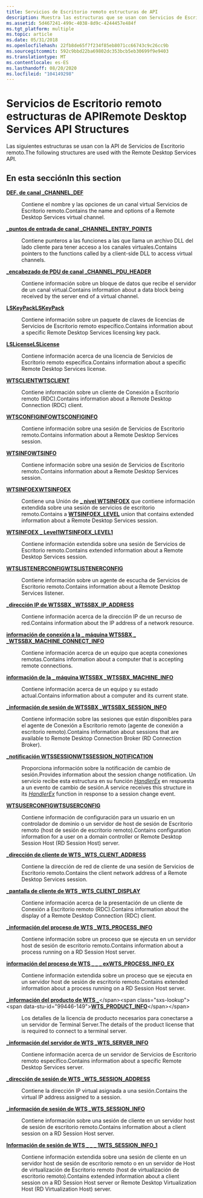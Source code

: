```yaml
---
title: Servicios de Escritorio remoto estructuras de API
description: Muestra las estructuras que se usan con Servicios de Escritorio remoto API.
ms.assetid: 5d467241-499c-4038-8d9c-4244457e484f
ms.tgt_platform: multiple
ms.topic: article
ms.date: 05/31/2018
ms.openlocfilehash: 22fb8de65f7f234f85eb8071cc66743c9c26cc9b
ms.sourcegitcommit: 592c9bbd22ba69802dc353bcb5eb30699f9e9403
ms.translationtype: MT
ms.contentlocale: es-ES
ms.lasthandoff: 08/20/2020
ms.locfileid: "104149298"
---
```

# <a name="remote-desktop-services-api-structures"></a><span data-ttu-id="99446-103">Servicios de Escritorio remoto estructuras de API</span><span class="sxs-lookup"><span data-stu-id="99446-103">Remote Desktop Services API Structures</span></span>

<span data-ttu-id="99446-104">Las siguientes estructuras se usan con la API de Servicios de Escritorio remoto.</span><span class="sxs-lookup"><span data-stu-id="99446-104">The following structures are used with the Remote Desktop Services API.</span></span>

## <a name="in-this-section"></a><span data-ttu-id="99446-105">En esta sección</span><span class="sxs-lookup"><span data-stu-id="99446-105">In this section</span></span>

<dl> <dt>

[<span data-ttu-id="99446-106">**DEF. de canal \_**</span><span class="sxs-lookup"><span data-stu-id="99446-106">**CHANNEL\_DEF**</span></span>](/windows/desktop/api/Pchannel/ns-pchannel-tagchannel_def)
</dt> <dd>

<span data-ttu-id="99446-107">Contiene el nombre y las opciones de un canal virtual Servicios de Escritorio remoto.</span><span class="sxs-lookup"><span data-stu-id="99446-107">Contains the name and options of a Remote Desktop Services virtual channel.</span></span>

</dd> <dt>

[<span data-ttu-id="99446-108">**\_puntos de entrada de canal \_**</span><span class="sxs-lookup"><span data-stu-id="99446-108">**CHANNEL\_ENTRY\_POINTS**</span></span>](/windows/win32/api/cchannel/ns-cchannel-channel_entry_points)
</dt> <dd>

<span data-ttu-id="99446-109">Contiene punteros a las funciones a las que llama un archivo DLL del lado cliente para tener acceso a los canales virtuales.</span><span class="sxs-lookup"><span data-stu-id="99446-109">Contains pointers to the functions called by a client-side DLL to access virtual channels.</span></span>

</dd> <dt>

[<span data-ttu-id="99446-110">**\_encabezado de PDU de canal \_**</span><span class="sxs-lookup"><span data-stu-id="99446-110">**CHANNEL\_PDU\_HEADER**</span></span>](/windows/win32/api/pchannel/ns-pchannel-channel_pdu_header)
</dt> <dd>

<span data-ttu-id="99446-111">Contiene información sobre un bloque de datos que recibe el servidor de un canal virtual.</span><span class="sxs-lookup"><span data-stu-id="99446-111">Contains information about a data block being received by the server end of a virtual channel.</span></span>

</dd> <dt>

[<span data-ttu-id="99446-112">**LSKeyPack**</span><span class="sxs-lookup"><span data-stu-id="99446-112">**LSKeyPack**</span></span>](lskeypack.md)
</dt> <dd>

<span data-ttu-id="99446-113">Contiene información sobre un paquete de claves de licencias de Servicios de Escritorio remoto específico.</span><span class="sxs-lookup"><span data-stu-id="99446-113">Contains information about a specific Remote Desktop Services licensing key pack.</span></span>

</dd> <dt>

[<span data-ttu-id="99446-114">**LSLicense**</span><span class="sxs-lookup"><span data-stu-id="99446-114">**LSLicense**</span></span>](lslicense.md)
</dt> <dd>

<span data-ttu-id="99446-115">Contiene información acerca de una licencia de Servicios de Escritorio remoto específica.</span><span class="sxs-lookup"><span data-stu-id="99446-115">Contains information about a specific Remote Desktop Services license.</span></span>

</dd> <dt>

[<span data-ttu-id="99446-116">**WTSCLIENT**</span><span class="sxs-lookup"><span data-stu-id="99446-116">**WTSCLIENT**</span></span>](/windows/desktop/api/Wtsapi32/ns-wtsapi32-wtsclienta)
</dt> <dd>

<span data-ttu-id="99446-117">Contiene información sobre un cliente de Conexión a Escritorio remoto (RDC).</span><span class="sxs-lookup"><span data-stu-id="99446-117">Contains information about a Remote Desktop Connection (RDC) client.</span></span>

</dd> <dt>

[<span data-ttu-id="99446-118">**WTSCONFIGINFO**</span><span class="sxs-lookup"><span data-stu-id="99446-118">**WTSCONFIGINFO**</span></span>](/windows/desktop/api/Wtsapi32/ns-wtsapi32-wtsconfiginfoa)
</dt> <dd>

<span data-ttu-id="99446-119">Contiene información sobre una sesión de Servicios de Escritorio remoto.</span><span class="sxs-lookup"><span data-stu-id="99446-119">Contains information about a Remote Desktop Services session.</span></span>

</dd> <dt>

[<span data-ttu-id="99446-120">**WTSINFO**</span><span class="sxs-lookup"><span data-stu-id="99446-120">**WTSINFO**</span></span>](/windows/desktop/api/Wtsapi32/ns-wtsapi32-wtsinfoa)
</dt> <dd>

<span data-ttu-id="99446-121">Contiene información sobre una sesión de Servicios de Escritorio remoto.</span><span class="sxs-lookup"><span data-stu-id="99446-121">Contains information about a Remote Desktop Services session.</span></span>

</dd> <dt>

[<span data-ttu-id="99446-122">**WTSINFOEX**</span><span class="sxs-lookup"><span data-stu-id="99446-122">**WTSINFOEX**</span></span>](/windows/desktop/api/Wtsapi32/ns-wtsapi32-wtsinfoexa)
</dt> <dd>

<span data-ttu-id="99446-123">Contiene una Unión de [**\_ nivel WTSINFOEX**](/windows/desktop/api/Wtsapi32/ns-wtsapi32-wtsinfoex_level_a) que contiene información extendida sobre una sesión de servicios de escritorio remoto.</span><span class="sxs-lookup"><span data-stu-id="99446-123">Contains a [**WTSINFOEX\_LEVEL**](/windows/desktop/api/Wtsapi32/ns-wtsapi32-wtsinfoex_level_a) union that contains extended information about a Remote Desktop Services session.</span></span>

</dd> <dt>

[<span data-ttu-id="99446-124">**WTSINFOEX \_ Level1**</span><span class="sxs-lookup"><span data-stu-id="99446-124">**WTSINFOEX\_LEVEL1**</span></span>](/windows/desktop/api/Wtsapi32/ns-wtsapi32-wtsinfoex_level1_a)
</dt> <dd>

<span data-ttu-id="99446-125">Contiene información extendida sobre una sesión de Servicios de Escritorio remoto.</span><span class="sxs-lookup"><span data-stu-id="99446-125">Contains extended information about a Remote Desktop Services session.</span></span>

</dd> <dt>

[<span data-ttu-id="99446-126">**WTSLISTENERCONFIG**</span><span class="sxs-lookup"><span data-stu-id="99446-126">**WTSLISTENERCONFIG**</span></span>](/windows/desktop/api/Wtsapi32/ns-wtsapi32-wtslistenerconfiga)
</dt> <dd>

<span data-ttu-id="99446-127">Contiene información sobre un agente de escucha de Servicios de Escritorio remoto.</span><span class="sxs-lookup"><span data-stu-id="99446-127">Contains information about a Remote Desktop Services listener.</span></span>

</dd> <dt>

[<span data-ttu-id="99446-128">**\_dirección IP de WTSSBX \_**</span><span class="sxs-lookup"><span data-stu-id="99446-128">**WTSSBX\_IP\_ADDRESS**</span></span>](/windows/win32/api/tssbx/ns-tssbx-wtssbx_ip_address)
</dt> <dd>

<span data-ttu-id="99446-129">Contiene información acerca de la dirección IP de un recurso de red.</span><span class="sxs-lookup"><span data-stu-id="99446-129">Contains information about the IP address of a network resource.</span></span>

</dd> <dt>

[<span data-ttu-id="99446-130">**información de conexión a la \_ máquina WTSSBX \_ \_**</span><span class="sxs-lookup"><span data-stu-id="99446-130">**WTSSBX\_MACHINE\_CONNECT\_INFO**</span></span>](/windows/win32/api/tssbx/ns-tssbx-wtssbx_machine_connect_info)
</dt> <dd>

<span data-ttu-id="99446-131">Contiene información acerca de un equipo que acepta conexiones remotas.</span><span class="sxs-lookup"><span data-stu-id="99446-131">Contains information about a computer that is accepting remote connections.</span></span>

</dd> <dt>

[<span data-ttu-id="99446-132">**información de la \_ máquina WTSSBX \_**</span><span class="sxs-lookup"><span data-stu-id="99446-132">**WTSSBX\_MACHINE\_INFO**</span></span>](/windows/win32/api/tssbx/ns-tssbx-wtssbx_machine_info)
</dt> <dd>

<span data-ttu-id="99446-133">Contiene información acerca de un equipo y su estado actual.</span><span class="sxs-lookup"><span data-stu-id="99446-133">Contains information about a computer and its current state.</span></span>

</dd> <dt>

[<span data-ttu-id="99446-134">**\_información de sesión de WTSSBX \_**</span><span class="sxs-lookup"><span data-stu-id="99446-134">**WTSSBX\_SESSION\_INFO**</span></span>](/windows/win32/api/tssbx/ns-tssbx-wtssbx_session_info)
</dt> <dd>

<span data-ttu-id="99446-135">Contiene información sobre las sesiones que están disponibles para el agente de Conexión a Escritorio remoto (agente de conexión a escritorio remoto).</span><span class="sxs-lookup"><span data-stu-id="99446-135">Contains information about sessions that are available to Remote Desktop Connection Broker (RD Connection Broker).</span></span>

</dd> <dt>

[<span data-ttu-id="99446-136">**\_notificación WTSSESSION**</span><span class="sxs-lookup"><span data-stu-id="99446-136">**WTSSESSION\_NOTIFICATION**</span></span>](/windows/win32/api/winuser/ns-winuser-wtssession_notification)
</dt> <dd>

<span data-ttu-id="99446-137">Proporciona información sobre la notificación de cambio de sesión.</span><span class="sxs-lookup"><span data-stu-id="99446-137">Provides information about the session change notification.</span></span> <span data-ttu-id="99446-138">Un servicio recibe esta estructura en su función [*HandlerEx*](/windows/desktop/api/winsvc/nc-winsvc-lphandler_function_ex) en respuesta a un evento de cambio de sesión.</span><span class="sxs-lookup"><span data-stu-id="99446-138">A service receives this structure in its [*HandlerEx*](/windows/desktop/api/winsvc/nc-winsvc-lphandler_function_ex) function in response to a session change event.</span></span>

</dd> <dt>

[<span data-ttu-id="99446-139">**WTSUSERCONFIG**</span><span class="sxs-lookup"><span data-stu-id="99446-139">**WTSUSERCONFIG**</span></span>](/windows/desktop/api/Wtsapi32/ns-wtsapi32-wtsuserconfiga)
</dt> <dd>

<span data-ttu-id="99446-140">Contiene información de configuración para un usuario en un controlador de dominio o un servidor de host de sesión de Escritorio remoto (host de sesión de escritorio remoto).</span><span class="sxs-lookup"><span data-stu-id="99446-140">Contains configuration information for a user on a domain controller or Remote Desktop Session Host (RD Session Host) server.</span></span>

</dd> <dt>

[<span data-ttu-id="99446-141">**\_dirección de cliente de WTS \_**</span><span class="sxs-lookup"><span data-stu-id="99446-141">**WTS\_CLIENT\_ADDRESS**</span></span>](/windows/desktop/api/Wtsapi32/ns-wtsapi32-wts_client_address)
</dt> <dd>

<span data-ttu-id="99446-142">Contiene la dirección de red de cliente de una sesión de Servicios de Escritorio remoto.</span><span class="sxs-lookup"><span data-stu-id="99446-142">Contains the client network address of a Remote Desktop Services session.</span></span>

</dd> <dt>

[<span data-ttu-id="99446-143">**\_pantalla de cliente de WTS \_**</span><span class="sxs-lookup"><span data-stu-id="99446-143">**WTS\_CLIENT\_DISPLAY**</span></span>](/windows/desktop/api/Wtsapi32/ns-wtsapi32-wts_client_display)
</dt> <dd>

<span data-ttu-id="99446-144">Contiene información acerca de la presentación de un cliente de Conexión a Escritorio remoto (RDC).</span><span class="sxs-lookup"><span data-stu-id="99446-144">Contains information about the display of a Remote Desktop Connection (RDC) client.</span></span>

</dd> <dt>

[<span data-ttu-id="99446-145">**\_información del proceso de WTS \_**</span><span class="sxs-lookup"><span data-stu-id="99446-145">**WTS\_PROCESS\_INFO**</span></span>](/windows/desktop/api/Wtsapi32/ns-wtsapi32-wts_process_infoa)
</dt> <dd>

<span data-ttu-id="99446-146">Contiene información sobre un proceso que se ejecuta en un servidor host de sesión de escritorio remoto.</span><span class="sxs-lookup"><span data-stu-id="99446-146">Contains information about a process running on a RD Session Host server.</span></span>

</dd> <dt>

[<span data-ttu-id="99446-147">**información del proceso de WTS \_ \_ \_ ex**</span><span class="sxs-lookup"><span data-stu-id="99446-147">**WTS\_PROCESS\_INFO\_EX**</span></span>](/windows/desktop/api/Wtsapi32/ns-wtsapi32-wts_process_info_exa)
</dt> <dd>

<span data-ttu-id="99446-148">Contiene información extendida sobre un proceso que se ejecuta en un servidor host de sesión de escritorio remoto.</span><span class="sxs-lookup"><span data-stu-id="99446-148">Contains extended information about a process running on a RD Session Host server.</span></span>

</dd> <dt>

<span data-ttu-id="99446-149">[**\_información del producto de WTS \_**](https://msdn.microsoft.com/library/Mt283722(v=VS.85).aspx)</span><span class="sxs-lookup"><span data-stu-id="99446-149">[**WTS\_PRODUCT\_INFO**](https://msdn.microsoft.com/library/Mt283722(v=VS.85).aspx)</span></span>
</dt> <dd>

<span data-ttu-id="99446-150">Los detalles de la licencia de producto necesarios para conectarse a un servidor de Terminal Server.</span><span class="sxs-lookup"><span data-stu-id="99446-150">The details of the product license that is required to connect to a terminal server.</span></span>

</dd> <dt>

[<span data-ttu-id="99446-151">**\_información del servidor de WTS \_**</span><span class="sxs-lookup"><span data-stu-id="99446-151">**WTS\_SERVER\_INFO**</span></span>](/windows/desktop/api/Wtsapi32/ns-wtsapi32-wts_server_infoa)
</dt> <dd>

<span data-ttu-id="99446-152">Contiene información acerca de un servidor de Servicios de Escritorio remoto específico.</span><span class="sxs-lookup"><span data-stu-id="99446-152">Contains information about a specific Remote Desktop Services server.</span></span>

</dd> <dt>

[<span data-ttu-id="99446-153">**\_dirección de sesión de WTS \_**</span><span class="sxs-lookup"><span data-stu-id="99446-153">**WTS\_SESSION\_ADDRESS**</span></span>](/windows/desktop/api/Wtsapi32/ns-wtsapi32-wts_session_address)
</dt> <dd>

<span data-ttu-id="99446-154">Contiene la dirección IP virtual asignada a una sesión.</span><span class="sxs-lookup"><span data-stu-id="99446-154">Contains the virtual IP address assigned to a session.</span></span>

</dd> <dt>

[<span data-ttu-id="99446-155">**\_información de sesión de WTS \_**</span><span class="sxs-lookup"><span data-stu-id="99446-155">**WTS\_SESSION\_INFO**</span></span>](/windows/desktop/api/Wtsapi32/ns-wtsapi32-wts_session_infoa)
</dt> <dd>

<span data-ttu-id="99446-156">Contiene información sobre una sesión de cliente en un servidor host de sesión de escritorio remoto.</span><span class="sxs-lookup"><span data-stu-id="99446-156">Contains information about a client session on a RD Session Host server.</span></span>

</dd> <dt>

[<span data-ttu-id="99446-157">**Información de sesión de WTS \_ \_ \_ 1**</span><span class="sxs-lookup"><span data-stu-id="99446-157">**WTS\_SESSION\_INFO\_1**</span></span>](/windows/desktop/api/Wtsapi32/ns-wtsapi32-wts_session_info_1a)
</dt> <dd>

<span data-ttu-id="99446-158">Contiene información extendida sobre una sesión de cliente en un servidor host de sesión de escritorio remoto o en un servidor de Host de virtualización de Escritorio remoto (host de virtualización de escritorio remoto).</span><span class="sxs-lookup"><span data-stu-id="99446-158">Contains extended information about a client session on a RD Session Host server or Remote Desktop Virtualization Host (RD Virtualization Host) server.</span></span>

</dd> </dl>

 

 